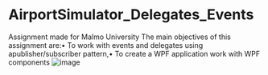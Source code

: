 # AirportSimulator_Delegates_Events
Assignment made for Malmo University
The main objectives of this assignment are:• 
To work with events and delegates using apublisher/subscriber pattern,• 
To create a WPF application work with WPF components
![image](https://github.com/GitMalmoer/AirportSimulator_Delegates_Events/assets/113827015/e7fe4148-0178-4bd8-81c2-9b7366418859)
